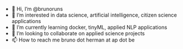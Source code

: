 - 👋 Hi, I’m @brunoruns
- 👀 I’m interested in data science, artificial intelligence, citizen science applications
- 🌱 I’m currently learning docker, tinyML, applied NLP applications
- 💞️ I’m looking to collaborate on applied science projects
- 📫 How to reach me bruno dot herman at ap dot be

<!---
brunoruns/brunoruns is a ✨ special ✨ repository because its `README.md` (this file) appears on your GitHub profile.
You can click the Preview link to take a look at your changes.
--->
